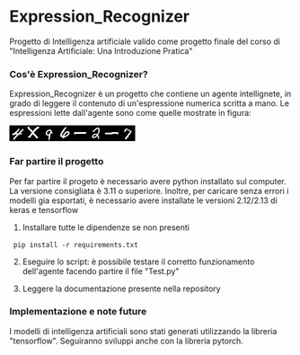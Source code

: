 # Expression_Recognizer
Progetto di Intelligenza artificiale valido come progetto finale del corso di "Intelligenza Artificiale: Una Introduzione Pratica"

### Cos'è Expression_Recognizer?
Expression_Recognizer è un progetto che contiene un agente intellignete, in grado di leggere il contenuto di un'espressione numerica scritta a mano.
Le espressioni lette dall'agente sono come quelle mostrate in figura:

![an exmaple](https://github.com/alessioerasmo/Expression_Recognizer/blob/main/Test/exports/49.jpg)![an example](https://github.com/alessioerasmo/Expression_Recognizer/blob/main/Test/exports/13.jpg)

### Far partire il progetto
Per far partire il progeto è necessario avere python installato sul computer. La versione consigliata è 3.11 o superiore. Inoltre, per caricare senza errori i modelli gia esportati, è necessario avere installate le versioni 2.12/2.13 di keras e tensorflow  
 
 1. Installare tutte le dipendenze se non presenti
 ```console
  pip install -r requirements.txt
```
2. Eseguire lo script: è possibile testare il corretto funzionamento dell'agente facendo partire il file "Test.py"

4. Leggere la documentazione presente nella repository

### Implementazione e note future
I modelli di intelligenza artificiali sono stati generati utilizzando la libreria "tensorflow". Seguiranno sviluppi anche con la libreria pytorch.
